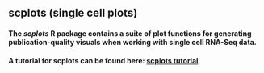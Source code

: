 ## scplots (single cell plots)
#### The *scplots* R package contains a suite of plot functions for generating publication-quality visuals when working with single cell RNA-Seq data.
#### A tutorial for scplots can be found here: [scplots tutorial](https://g-duclos.github.io/scplots/)
